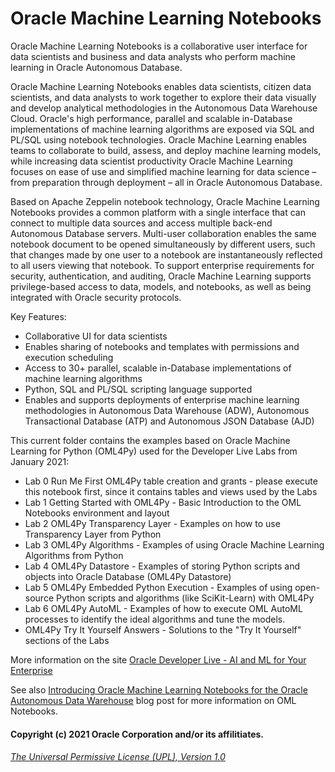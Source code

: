 # Oracle Machine Learning Notebooks
Oracle Machine Learning Notebooks is a collaborative user interface for data scientists and business and data analysts who perform machine learning in Oracle Autonomous Database.   

Oracle Machine Learning Notebooks enables data scientists, citizen data scientists, and data analysts to work together to explore their data visually and develop analytical methodologies in the Autonomous Data Warehouse Cloud. Oracle's high performance, parallel and scalable in-Database implementations of machine learning algorithms are exposed via SQL and PL/SQL using notebook technologies. Oracle Machine Learning enables teams to collaborate to build, assess, and deploy machine learning models, while increasing data scientist productivity Oracle Machine Learning focuses on ease of use and simplified machine learning for data science – from preparation through deployment – all in Oracle Autonomous Database.

Based on Apache Zeppelin notebook technology, Oracle Machine Learning Notebooks provides a common platform with a single interface that can connect to multiple data sources and access multiple back-end Autonomous Database servers. Multi-user collaboration enables the same notebook document to be opened simultaneously by different users, such that changes made by one user to a notebook are instantaneously reflected to all users viewing that notebook. To support enterprise requirements for security, authentication, and auditing, Oracle Machine Learning supports privilege-based access to data, models, and notebooks, as well as being integrated with Oracle security protocols.

Key Features:   

* Collaborative UI for data scientists
* Enables sharing of notebooks and templates with permissions and execution scheduling 
* Access to 30+ parallel, scalable in-Database implementations of machine learning algorithms
* Python, SQL and PL/SQL scripting language supported
* Enables and supports deployments of enterprise machine learning methodologies in Autonomous Data Warehouse (ADW), Autonomous Transactional Database (ATP) and Autonomous JSON Database (AJD)

This current folder contains the examples based on Oracle Machine Learning for Python (OML4Py) used for the Developer Live Labs from January 2021:

 * Lab 0 Run Me First OML4Py table creation and grants - please execute this notebook first, since it contains tables and views used by the Labs
 * Lab 1 Getting Started with OML4Py - Basic Introduction to the OML Notebooks environment and layout
 * Lab 2 OML4Py Transparency Layer - Examples on how to use Transparency Layer from Python
 * Lab 3 OML4Py Algorithms - Examples of using Oracle Machine Learning Algorithms from Python
 * Lab 4 OML4Py Datastore - Examples of storing Python scripts and objects into Oracle Database (OML4Py Datastore)
 * Lab 5 OML4Py Embedded Python Execution - Examples of using open-source Python scripts and algorithms (like SciKit-Learn) with OML4Py
 * Lab 6 OML4Py AutoML - Examples of how to execute OML AutoML processes to identify the ideal algorithms and tune the models.
 * OML4Py Try It Yourself Answers - Solutions to the "Try It Yourself" sections of the Labs

More information on the site [Oracle Developer Live - AI and ML for Your Enterprise](https://developer.oracle.com/developer-live/ai-ml-enterprise/)

See also [Introducing Oracle Machine Learning Notebooks for the Oracle Autonomous Data Warehouse](https://blogs.oracle.com/datamining/introducing-oracle-machine-learning-sql-notebooks-for-the-oracle-autonomous-data-warehouse-cloud) blog post for more information on OML Notebooks.

#### Copyright (c) 2021 Oracle Corporation and/or its affilitiates.

###### [The Universal Permissive License (UPL), Version 1.0](https://oss.oracle.com/licenses/upl/)
